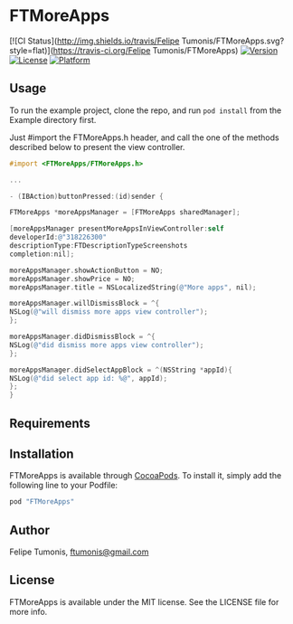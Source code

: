 # FTMoreApps

[![CI Status](http://img.shields.io/travis/Felipe Tumonis/FTMoreApps.svg?style=flat)](https://travis-ci.org/Felipe Tumonis/FTMoreApps)
[![Version](https://img.shields.io/cocoapods/v/FTMoreApps.svg?style=flat)](http://cocoapods.org/pods/FTMoreApps)
[![License](https://img.shields.io/cocoapods/l/FTMoreApps.svg?style=flat)](http://cocoapods.org/pods/FTMoreApps)
[![Platform](https://img.shields.io/cocoapods/p/FTMoreApps.svg?style=flat)](http://cocoapods.org/pods/FTMoreApps)

## Usage

To run the example project, clone the repo, and run `pod install` from the Example directory first.

Just #import the FTMoreApps.h header, and call the one of the methods described below to present the view controller.

```objective-c
#import <FTMoreApps/FTMoreApps.h>

...

- (IBAction)buttonPressed:(id)sender {

FTMoreApps *moreAppsManager = [FTMoreApps sharedManager];

[moreAppsManager presentMoreAppsInViewController:self
developerId:@"318226300"
descriptionType:FTDescriptionTypeScreenshots
completion:nil];

moreAppsManager.showActionButton = NO;
moreAppsManager.showPrice = NO;
moreAppsManager.title = NSLocalizedString(@"More apps", nil);

moreAppsManager.willDismissBlock = ^{
NSLog(@"will dismiss more apps view controller");
};

moreAppsManager.didDismissBlock = ^{
NSLog(@"did dismiss more apps view controller");
};

moreAppsManager.didSelectAppBlock = ^(NSString *appId){
NSLog(@"did select app id: %@", appId);
};
}
```

## Requirements

## Installation

FTMoreApps is available through [CocoaPods](http://cocoapods.org). To install
it, simply add the following line to your Podfile:

```ruby
pod "FTMoreApps"
```

## Author

Felipe Tumonis, ftumonis@gmail.com

## License

FTMoreApps is available under the MIT license. See the LICENSE file for more info.
